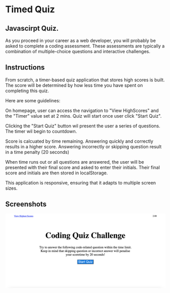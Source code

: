 # Timed Quiz

## Javascirpt Quiz.
As you proceed in your career as a web developer, you will probably be asked to complete a coding assessment. These assessments are typically a combination of multiple-choice questions and interactive challenges. 

## Instructions
From scratch, a timer-based quiz application that stores high scores is built. The score will be determined by how less time you have spent on completing this quiz.

Here are some guidelines:

On homepage, user can access the navigation to "View HighScores" and the "Timer" value set at 2 mins. Quiz will start once user click "Start Quiz".

Clicking the "Start Quiz" button wil present the user a series of questions. The timer wil begin to countdown.

Score is calcuated by time remaining. Answering quickly and correctly results in a higher score. Answering incorrectly or skipping question result in a time penalty (20 seconds)

When time runs out or all questions are answered, the user will be presented with their final score and asked to enter their initials. Their final score and initials are then stored in localStorage.

This application is responsive, ensuring that it adapts to multiple screen sizes.

## Screenshots

![code quiz](./Assets/HomePage.png)

